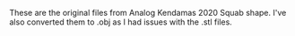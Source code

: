 These are the original files from Analog Kendamas 2020 Squab shape. I've also converted them to .obj as I had issues with the .stl files.
